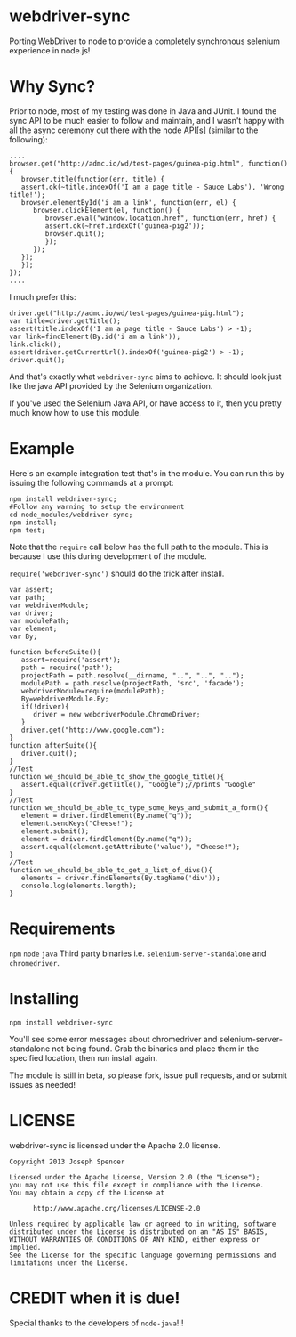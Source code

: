 webdriver-sync
==============

Porting WebDriver to node to provide a completely synchronous selenium
experience in node.js!

Why Sync?
==============
Prior to node, most of my testing was done in Java and JUnit.  I found the sync
API to be much easier to follow and maintain, and I wasn't happy with all the
async ceremony out there with the node API[s] (similar to the following):

``````
....
browser.get("http://admc.io/wd/test-pages/guinea-pig.html", function() {
   browser.title(function(err, title) {
   assert.ok(~title.indexOf('I am a page title - Sauce Labs'), 'Wrong title!');
   browser.elementById('i am a link', function(err, el) {
      browser.clickElement(el, function() {
         browser.eval("window.location.href", function(err, href) {
         assert.ok(~href.indexOf('guinea-pig2'));
         browser.quit();
         });
      });
   });
   });
});
....
``````

I much prefer this:

``````
driver.get("http://admc.io/wd/test-pages/guinea-pig.html");
var title=driver.getTitle();
assert(title.indexOf('I am a page title - Sauce Labs') > -1);
var link=findElement(By.id('i am a link'));
link.click();
assert(driver.getCurrentUrl().indexOf('guinea-pig2') > -1);
driver.quit();
``````

And that's exactly what `webdriver-sync` aims to achieve.  It should look just
like the java API provided by the Selenium organization.

If you've used the Selenium Java API, or have access to it, then you pretty
much know how to use this module.

Example
==============
Here's an example integration test that's in the module.  You can run this by
issuing the following commands at a prompt:
``````
npm install webdriver-sync;
#Follow any warning to setup the environment
cd node_modules/webdriver-sync;
npm install;
npm test;
``````

Note that the `require` call below has the full path to the module.  This is
because I use this during development of the module.

`require('webdriver-sync')` should do the trick after install.

``````
var assert;
var path;
var webdriverModule;
var driver;
var modulePath;
var element;
var By;

function beforeSuite(){
   assert=require('assert');
   path = require('path');
   projectPath = path.resolve(__dirname, "..", "..", "..");
   modulePath = path.resolve(projectPath, 'src', 'facade');
   webdriverModule=require(modulePath);
   By=webdriverModule.By;
   if(!driver){
      driver = new webdriverModule.ChromeDriver;
   }
   driver.get("http://www.google.com");
}
function afterSuite(){
   driver.quit();
}
//Test
function we_should_be_able_to_show_the_google_title(){
   assert.equal(driver.getTitle(), "Google");//prints "Google"
}
//Test
function we_should_be_able_to_type_some_keys_and_submit_a_form(){
   element = driver.findElement(By.name("q"));
   element.sendKeys("Cheese!");
   element.submit();
   element = driver.findElement(By.name("q"));
   assert.equal(element.getAttribute('value'), "Cheese!");
}
//Test
function we_should_be_able_to_get_a_list_of_divs(){
   elements = driver.findElements(By.tagName('div'));
   console.log(elements.length);
}
``````

Requirements
=============
`npm` `node` `java`
Third party binaries i.e. `selenium-server-standalone` and `chromedriver`.

Installing
==============
`npm install webdriver-sync`

You'll see some error messages about chromedriver and selenium-server-standalone
not being found.  Grab the binaries and place them in the specified location,
then run install again.

The module is still in beta, so please fork, issue pull requests, and or submit
issues as needed!

LICENSE
=============
webdriver-sync is licensed under the Apache 2.0 license.

``````
Copyright 2013 Joseph Spencer

Licensed under the Apache License, Version 2.0 (the "License");
you may not use this file except in compliance with the License.
You may obtain a copy of the License at

      http://www.apache.org/licenses/LICENSE-2.0

Unless required by applicable law or agreed to in writing, software
distributed under the License is distributed on an "AS IS" BASIS,
WITHOUT WARRANTIES OR CONDITIONS OF ANY KIND, either express or implied.
See the License for the specific language governing permissions and
limitations under the License.
``````

CREDIT when it is due!
============
Special thanks to the developers of `node-java`!!!